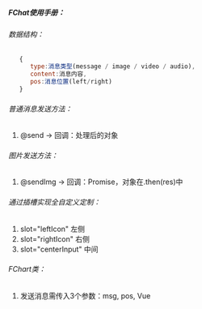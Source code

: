 ##### FChat使用手册：
###### 数据结构：
   ```javascript
      {
         type:消息类型(message / image / video / audio),
         content:消息内容,
         pos:消息位置(left/right)
      }
   ```
###### 普通消息发送方法：
   1. @send -> 回调：处理后的对象
###### 图片发送方法：
   1. @sendImg -> 回调：Promise，对象在.then(res)中
###### 通过插槽实现全自定义定制：
   1. slot="leftIcon"   左侧
   2. slot="rightIcon"  右侧
   3. slot="centerInput"   中间
###### FChart类：
   1. 发送消息需传入3个参数：msg, pos, Vue